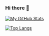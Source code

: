 ### Hi there 👋

<!--
**rvbc1/rvbc1** is a ✨ _special_ ✨ repository because its `README.md` (this file) appears on your GitHub profile.

Here are some ideas to get you started:

- 🔭 I’m currently working on ...
- 🌱 I’m currently learning ...
- 👯 I’m looking to collaborate on ...
- 🤔 I’m looking for help with ...
- 💬 Ask me about ...
- 📫 How to reach me: ...
- 😄 Pronouns: ...
- ⚡ Fun fact: ...
-->

[![My GitHub Stats](https://github-readme-stats.vercel.app/api/?username=rvbc1&ver2&count_private=true&theme=tokyonight&show_icons=true)]()

[![Top Langs](https://github-readme-stats.vercel.app/api/top-langs/?username=rvbc1&ver2&layout=compact&theme=vision-friendly-dark)](https://github.com/anuraghazra/github-readme-stats)
